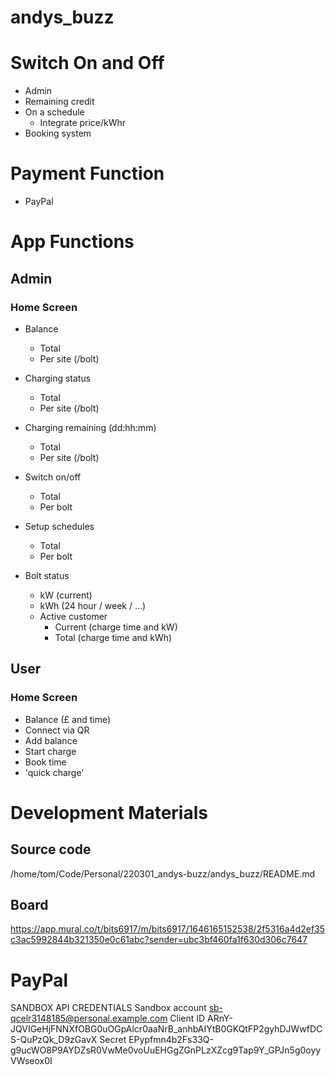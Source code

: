 # andys_buzz

# Switch On and Off
- Admin
- Remaining credit
- On a schedule
    - Integrate price/kWhr
- Booking system

# Payment Function
- PayPal

# App Functions
## Admin
### Home Screen
- Balance
    - Total
    - Per site (/bolt)
- Charging status
    - Total
    - Per site (/bolt)
- Charging remaining (dd:hh:mm)
    - Total
    - Per site (/bolt)
- Switch on/off
    - Total
    - Per bolt
- Setup schedules
    - Total
    - Per bolt

- Bolt status
    - kW (current)
    - kWh (24 hour / week / ...)
    - Active customer
        - Current (charge time and kW)
        - Total (charge time and kWh)

## User
### Home Screen
- Balance (£ and time)
- Connect via QR
- Add balance
- Start charge
- Book time
- 'quick charge'

# Development Materials
## Source code
/home/tom/Code/Personal/220301_andys-buzz/andys_buzz/README.md

## Board
https://app.mural.co/t/bits6917/m/bits6917/1646165152538/2f5316a4d2ef35c3ac5992844b321350e0c61abc?sender=ubc3bf460fa1f630d306c7647



# PayPal
SANDBOX API CREDENTIALS
Sandbox account
sb-qcelr3148185@personal.example.com
Client ID
ARnY-JQVIGeHjFNNXfOBG0uOGpAlcr0aaNrB_anhbAIYtB0GKQtFP2gyhDJWwfDCS-QuPzQk_D9zGavX
Secret	EPypfmn4b2Fs33Q-g9ucWO8P9AYDZsR0VwMe0voUuEHGgZGnPLzXZcg9Tap9Y_GPJn5g0oyyVWseox0I

